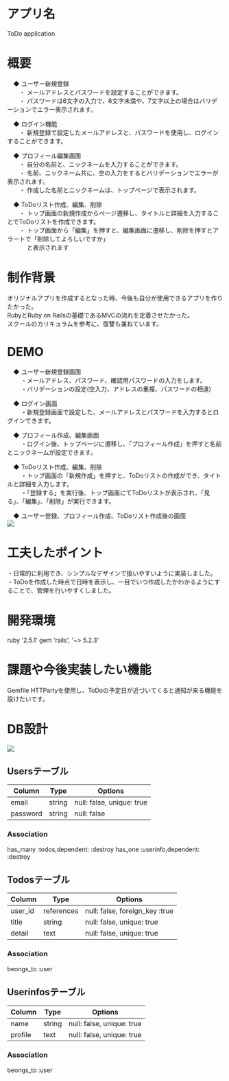 # アプリ名
ToDo application

# 概要
　◆ ユーザー新規登録  
 　　・ メールアドレスとパスワードを設定することができます。  
 　　・ パスワードは6文字の入力で、6文字未満や、7文字以上の場合はバリデーションでエラー表示されます。  
   
  　◆ ログイン機能  
 　　・ 新規登録で設定したメールアドレスと、パスワードを使用し、ログインすることができます。
 
  　◆ プロフィール編集画面  
 　　・ 自分の名前と、ニックネームを入力することができます。  
 　　・ 名前、ニックネーム共に、空の入力をするとバリデーションでエラーが表示されます。  
 　　・ 作成した名前とニックネームは、トップページで表示されます。
   
　◆ ToDoリスト作成、編集、削除  
 　　・ トップ画面の新規作成からページ遷移し、タイトルと詳細を入力することでToDoリストを作成できます。   
 　　・ トップ画面から「編集」を押すと、編集画面に遷移し、削除を押すとアラートで「削除してよろしいですか」  
 　　  　と表示されます
  
# 制作背景
オリジナルアプリを作成するとなった時、今後も自分が使用できるアプリを作りたかった。  
RubyとRuby on Railsの基礎であるMVCの流れを定着させたかった。  
スクールのカリキュラムを参考に、復讐も兼ねています。


# DEMO
　◆ ユーザー新規登録画面  
 　　 ・メールアドレス、パスワード、確認用パスワードの入力をします。  
　　 ・バリデーションの設定(空入力、アドレスの重複、パスワードの相違)

　◆ ログイン画面  
　　 ・新規登録画面で設定した、メールアドレスとパスワードを入力するとログインできます。  

　◆ プロフィール作成、編集画面  
　　 ・ログイン後、トップページに遷移し、「プロフィール作成」を押すと名前とニックネームが設定できます。 

　◆ ToDoリスト作成、編集、削除  
　　 ・トップ画面の「新規作成」を押すと、ToDoリストの作成ができ、タイトルと詳細を入力します。  
　　 ・「登録する」を実行後、トップ画面にてToDoリストが表示され、「見る」、「編集」、「削除」が実行できます。

　◆ ユーザー登録、プロフィール作成、ToDoリスト作成後の画面  
 ![](https://i.gyazo.com/5b13fc7c8ea5806b495541b5c9839213.png)

# 工夫したポイント
・日常的に利用でき、シンプルなデザインで扱いやすいように実装しました。  
・ToDoを作成した時点で日時を表示し、一目でいつ作成したかわかるようにすることで、管理を行いやすくしました。

# 開発環境
ruby '2.5.1'
gem 'rails', '~> 5.2.3'

# 課題や今後実装したい機能
Gemfile HTTPartyを使用し、ToDoの予定日が近づいてくると通知が来る機能を設けたいです。

# DB設計
![](https://i.gyazo.com/fdac9880e9484c160fd4afc5043bb863.png)

## Usersテーブル
|Column|Type|Options|
|------|----|-------|
|email|string|null: false, unique: true|
|password|string|null: false|
### Association
has_many :todos,dependent: :destroy
has_one :userinfo,dependent: :destroy

## Todosテーブル
|Column|Type|Options|
|------|----|-------|
|user_id|references|null: false, foreign_key :true|
|title|string|null: false, unique: true|
|detail|text|null: false, unique: true|
### Association
beongs_to :user

## Userinfosテーブル
|Column|Type|Options|
|------|----|-------|
|name|string|null: false, unique: true|
|profile|text|null: false, unique: true|
### Association
beongs_to :user
